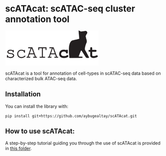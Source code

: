 # **scATAcat: scATAC-seq cluster annotation tool**

<img src='https://github.com/aybugealtay/scATAcat/blob/main/logo/logo.svg' width='300'>

scATAcat is a tool for annotation of cell-types in scATAC-seq data based on characterized bulk ATAC-seq data. 

## Installation

You can install the library with:

``` 
pip install git+https://github.com/aybugealtay/scATAcat.git

```

## How to use scATAcat:

A step-by-step tutorial guiding you through the use of scATAcat is provided in [this folder](https://github.com/aybugealtay/scATAcat/tree/main/tutorial).
